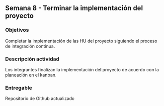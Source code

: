 ## Semana 8 - Terminar la implementación del proyecto

### Objetivos

Completar la implementación de las HU del proyecto siguiendo el proceso de integración continua.

### Descripción actividad

Los integrantes finalizan la implementación del proyecto de acuerdo con la planeación en el kanban.

### Entregable

Repositorio de Github actualizado

